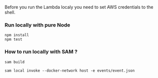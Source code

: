 Before you run the Lambda localy you need to set AWS credentials to the shell.


### Run locally with pure Node

    npm install
    npm test


### How to run locally with SAM ?

    sam build

    sam local invoke --docker-network host -e events/event.json